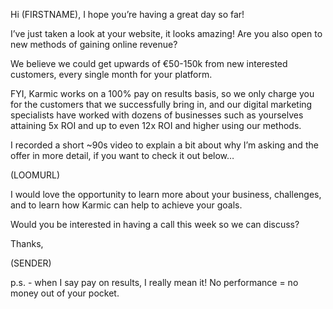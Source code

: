 Hi (FIRSTNAME), I hope you’re having a great day so far!

I’ve just taken a look at your website, it looks amazing! Are you also open to new methods of gaining online revenue?

We believe we could get upwards of €50-150k from new interested customers, every single month for your platform.

FYI, Karmic works on a 100% pay on results basis, so we only charge you for the customers that we successfully bring in, and our digital marketing specialists have worked with dozens of businesses such as yourselves attaining 5x ROI and up to even 12x ROI and higher using our methods.

I recorded a short ~90s video to explain a bit about why I’m asking and the offer in more detail, if you want to check it out below…

(LOOMURL)

I would love the opportunity to learn more about your business, challenges, and to learn how Karmic can help to achieve your goals.

Would you be interested in having a call this week so we can discuss?

Thanks,

(SENDER)

p.s. - when I say pay on results, I really mean it! No performance = no money out of your pocket.